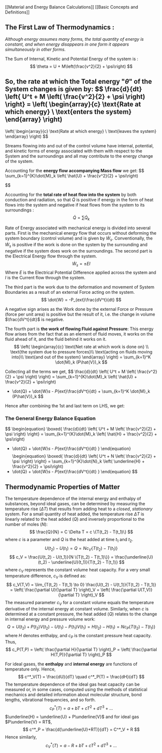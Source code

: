 [[Material and Energy Balance Calculations]]
[[Basic Concepts and Definitions]]
## **The First Law of Thermodynamics** :
*Although energy assumes many forms, the total quantity of energy is constant, and when energy disappears in one form it appears simultaneously in other forms.*

The Sum of Internal, Kinetic and Potential Energy of the system is :
$$ 
\theta = U + M\left(\frac{v^2}{2} + \psi\right) 
$$

So, the rate at which the Total energy "$\theta$" of the System changes is given by:
$$ 
\frac{d}{dt} \left\{ U^t + M \left( \frac{v^2}{2} + \psi \right) \right\} = 
\left(
\begin{array}{c}
\text{Rate at which energy} \\
\text{enters the system}
\end{array}
\right)
-
\left(
\begin{array}{c}
\text{Rate at which energy} \\
\text{leaves the system}
\end{array}
\right) 
$$

Streams flowing into and out of the control volume have internal, potential, and kinetic forms of energy associated with them with respect to the System and the surroundings and all may contribute to the energy change of the system. 

Accounting for the **energy flow accompanying Mass flow** we get:
$$ 
\sum_{k=1}^{K}\dot{M}_k \left( \hat{U} + \frac{v^2}{2} + \psi\right) 

$$

Accounting for the **total rate of heat flow into the system** by both conduction and radiation, so that $\dot{Q}$ is positive if energy in the form of heat flows into the system and negative if heat flows from the system to its surroundings :
$$ 
\dot{Q} = \sum \dot{Q}_k 
$$

Rate of Energy associated with mechanical energy is divided into several parts. First is the mechanical energy flow that occurs without deforming the system boundary (control volume) and is given by $\dot{W}_s$. Conventionally, the $\dot{W}_s$ is positive if the work is done on the system by the surrounding and negative if the system does work on the surroundings. The second part is the Electrical Energy flow through the system.
$$ 
\dot{W}_s = \pm EI 
$$
Where $E$ is the Electrical Potential Difference applied across the system and $I$ is the Current flow through the system.

The third part is the work due to the deformation and movement of System Boundaries as a result of an external Force acting on the system.
$$ 
\dot{W} = -P_{ext}\frac{dV^t}{dt} 
$$

A negative sign arises as the Work done by the external Force or Pressure (force per unit area) is positive but the result of it, i.e. the change in volume $\frac{dV^t}{dt}$ is negative.

The fourth part is **the work of flowing Fluid against Pressure**: This energy flow arises from the fact that as an element of fluid moves, it works on the fluid ahead of it, and the fluid behind it works on it.
$$ 
\left(
\begin{array}{c}
\text{Net rate at which work is done on} \\
\text{the system due to pressure forces}\\
\text{acting on fluids moving into}\\
\text{and out of the system}
\end{array}
\right)
= \sum_{k=1}^K \dot{M}_k (P\hat{V})_k 
$$

Collecting all the terms we get,
$$ 
\frac{d}{dt} \left\{ U^t + M \left( \frac{v^2}{2} + \psi \right) \right\} = \sum_{k=1}^{K}\dot{M}_k \left( \hat{U} + \frac{v^2}{2} + \psi\right) 
+ \dot{Q} + \dot{W}_s - P_{ext}\frac{dV^t}{dt} + \sum_{k=1}^K \dot{M}_k (P\hat{V})_k 
$$

Hence after combining the 1st and last term on LHS, we get:
### The General Energy Balance Equation
$$
\begin{equation}
\boxed{
\frac{d}{dt} \left\{ U^t + M \left( \frac{v^2}{2} + \psi \right) \right\} = \sum_{k=1}^{K}\dot{M}_k \left( \hat{H} + \frac{v^2}{2} + \psi\right)
+ \dot{Q} + \dot{W}_s - P_{ext}\frac{dV^t}{dt} 
}
\end{equation}
$$
$$
\begin{equation}
\boxed{
\frac{d}{dt} \left\{ U^t + N \left( \frac{v^2}{2} + \psi \right) \right\} = \sum_{k=1}^{K}\dot{N}_k \left( \underline{H} + \frac{v^2}{2} + \psi\right)
+ \dot{Q} + \dot{W}_s - P_{ext}\frac{dV^t}{dt}
}
\end{equation}
$$
## Thermodynamic Properties of Matter

The temperature dependence of the internal energy and enthalpy of substances, beyond ideal gases, can be determined by measuring the temperature rise ($\Delta T$) that results from adding heat to a $\textit{closed}$, $\textit{stationary}$ system. For a small quantity of heat added, the temperature rise $\Delta T$ is linearly related to the heat added ($Q$) and inversely proportional to the number of moles ($N$):
$$
\frac{Q}{N} = C \Delta T = c \{T(t_2) - T(t_1)\}
$$
where $c$ is a parameter and $Q$ is the heat added at time $t_1$ and $t_2$.
$$
U(t_2) - U(t_1) = Q = N c_V \{T(t_2) - T(t_1)\}
$$
$$
c_V = \frac{U(t_2) - U(t_1)}{N \{T(t_2) - T(t_1)\}} = \frac{\underline{U}(t_2) - \underline{U}(t_1)}{T(t_2) - T(t_1)}
$$
where $c_V$ represents the constant volume heat capacity. For a very small temperature difference, $c_V$ is defined as:
$$
c_V(T,V) = \lim_{T(t_2) - T(t_1) \to 0} \frac{U(t_2) - U(t_1)}{T(t_2) - T(t_1)} = \left( \frac{\partial U}{\partial T} \right)_V = \left( \frac{\partial U(T,V)}{\partial T} \right)_V 
$$
The measured parameter $c_V$ for a constant volume equals the temperature derivative of the internal energy at constant volume. Similarly, when $c$ is determined at a constant pressure, the heat added ($Q$) relates to the change in internal energy and pressure volume work:
$$
Q = U(t_2) + P(t_2)V(t_2) - U(t_1) - P(t_1)V(t_1) = H(t_2) - H(t_1) = N c_P \{T(t_2) - T(t_1)\}
$$
where $H$ denotes enthalpy, and $c_P$ is the constant pressure heat capacity. Thus,
$$
c_P(T,P) = \left( \frac{\partial H}{\partial T} \right)_P = \left( \frac{\partial H(T,P)}{\partial T} \right)_P 
$$

For ideal gases, the $\textbf{enthalpy}$ and $\textbf{internal energy}$ are functions of temperature only. Hence,
$$
c^*_V(T) = \frac{dU}{dT} \quad c^*_P(T) = \frac{dH}{dT}
$$
The temperature dependence of the ideal gas heat capacity can be measured or, in some cases, computed using the methods of statistical mechanics and detailed information about molecular structure, bond lengths, vibrational frequencies, and so forth.
$$
c^*_P(T) = a + bT + cT^2 + dT^3 + \ldots
$$
$\underline{H} = \underline{U} + P\underline{V}$ and for ideal gas $P\underline{V} = RT$,
$$
c^*_P = \frac{d(\underline{U}+RT)}{dT} = C^*_V + R
$$
Hence similarly,
$$
c^*_V(T) = a - R + bT + cT^2 + dT^3 + \ldots
$$
$$
$$
